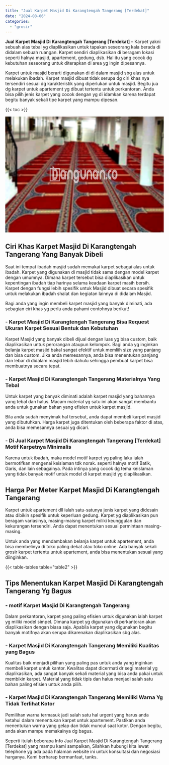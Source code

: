 ```yaml
---
title: "Jual Karpet Masjid Di Karangtengah Tangerang [Terdekat]"
date: "2024-08-06"
categories: 
  - "grosir"
---
```


**Jual Karpet Masjid Di Karangtengah Tangerang \[Terdekat\]** – Karpet yakni sebuah alas tebal yg diaplikasikan untuk tapakan seseorang kala berada di didalam sebuah ruangan. Karpet sendiri diaplikasikan di beragam lokasi seperti halnya masjid, apartement, gedung, dsb. Hal itu yang cocok dg kebutuhan seseorang untuk diterapkan di area yg ingin dipesannya.

Karpet untuk masjid berarti digunakan di di dalam masjid sbg alas untuk melakukan ibadah. Karpet masjid dibuat tidak serupa dg ciri khas nya tersendiri sesuai dg karakteristik yang diperlukan untuk masjid. Begitu jua dg karpet untuk apartement yg dibuat tertentu untuk perkantoran. Anda bisa pilih jenis karpet yang cocok dengan yg di idamkan karena terdapat begitu banyak sekali tipe karpet yang mampu dipesan.

{{< toc >}}

![Jual Karpet Masjid Di Karangtengah Tangerang [Terdekat]](/images/grosir-karpet-murah-68.png)

## Ciri Khas Karpet Masjid Di Karangtengah Tangerang Yang Banyak Dibeli

Saat ini tempat ibadah masjid sudah memakai karpet sebagai alas untuk ibadah. Karpet yang digunakan di masjid tidak sama dengan model karpet dengan umumnya. Dimana karpet tersebut bisa diaplikasikan untuk kepentingan ibadah tiap harinya selama keadaan karpet masih bersih. Karpet dengan fungsi lebih spesifik untuk Masjid dibuat secara spesifik untuk melakukan ibadah shalat dan kegiatan lainnya di didalam Masjid.

Bagi anda yang ingin membeli karpet masjid yang banyak diminati, ada sebagian ciri khas yg perlu anda pahami contohnya berikut!

### \- Karpet Masjid Di Karangtengah Tangerang Bisa Request Ukuran Karpet Sesuai Bentuk dan Kebutuhan

Karpet Masjid yang banyak dibeli dijual dengan luas yg bisa custom, baik diaplikasikan untuk perorangan ataupun kelompok. Bagi anda yg inginkan belanja karpet masjid bakal sangat efektif untuk memliih size yang panjang dan bisa custom. Jika anda memesannya, anda bisa menentukan panjang dan lebar di didalam masjid lebih dahulu sehingga pembuat karpet bisa membuatnya secara tepat.

### \- Karpet Masjid Di Karangtengah Tangerang Materialnya Yang Tebal

Untuk karpet yang banyak diminati adalah karpet masjid yang bahannya yang tebal dan halus. Macam material yg satu ini akan sangat membantu anda untuk gunakan bahan yang efisien untuk karpet masjid.

Bila anda sudah menyimak hal tersebut, anda dapat membeli karpet masjid yang dibutuhkan. Harga karpet juga ditentukan oleh beberapa faktor di atas, anda bisa memesannya sesuai yg dicari.

### \- Di Jual Karpet Masjid Di Karangtengah Tangerang \[Terdekat\] Motif Karpetnya Minimalis

Karena untuk ibadah, maka model motif karpet yg paling laku ialah bermotifkan mengenai keislaman tdk norak. seperti halnya motif Batik, Garis, dan lain sebagainya. Pada intinya yang cocok dg tema keislaman yang tidak banyak motif untuk model di karpet masjid yg diaplikasikan.

## Harga Per Meter Karpet Masjid Di Karangtengah Tangerang

Karpet untuk apartement dll ialah satu-satunya jenis karpet yang didesain atau dibikin spesifik untuk keperluan gedung. Karpet yg diaplikasikan pun beragam variasinya, masing-maisng karpet miliki keunggulan dan kekurangan tersendiri. Anda dapat menentukan sesuai permintaan masing-masing.

Untuk anda yang mendambakan belanja karpet untuk apartement, anda bisa membelinya di toko paling dekat atau toko online. Ada banyak sekali grosir karpet tertentu untuk apartement, anda bisa menentukan sesuai yang diinginkan.

{{< table-tables table="table2" >}}

## Tips Menentukan Karpet Masjid Di Karangtengah Tangerang Yg Bagus

### \- motif Karpet Masjid Di Karangtengah Tangerang

Dalam perkantoran, karpet yang paling efisien untuk digunakan ialah karpet yg miliki model simpel. Dimana karpet yg digunakan di perkantoran akan diaplikasikan dengan biasa saja. Apabila karpet yang digunakan begitu banyak motifnya akan serupa dikarenakan diaplikasikan sbg alas.

### \- Karpet Masjid Di Karangtengah Tangerang Memiliki Kualitas yang Bagus

Kualitas baik menjadi pilihan yang paling pas untuk anda yang inginkan membeli karpet untuk kantor. Kwalitas dapat dicermati dr segi material yg diaplikasikan, ada sangat banyak sekali material yang bisa anda pakai untuk membikin karpet. Material yang tidak tipis dan halus menjadi salah satu bahan paling efisien untuk anda pilih.

### \- Karpet Masjid Di Karangtengah Tangerang Memiliki Warna Yg Tidak Terlihat Kotor

Pemilihan warna termasuk jadi salah satu hal urgent yang harus anda ketahui dalam menentukan karpet untuk apartement. Pastikan anda menentukan warna yang gelap dan tidak muncul saat kotor. Dengan begitu, anda akan mampu memakainya dg bagus.

Seperti itulah beberapa Info Jual Karpet Masjid Di Karangtengah Tangerang \[Terdekat\] yang mampu kami sampaikan, Silahkan hubungi kita lewat telephone yg ada pada halaman website ini untuk konsultasi dan negosiasi harganya. Kami berharap bermanfaat, tanks.
